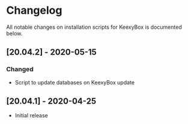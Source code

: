 # Changelog

All notable changes on installation scripts for KeexyBox is documented below.

## [20.04.2] - 2020-05-15

### Changed
- Script to update databases on KeexyBox update

## [20.04.1] - 2020-04-25
- Initial release
